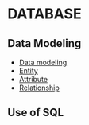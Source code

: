 # DATABASE

## Data Modeling

- [Data modeling](v)
- [Entity]()
- [Attribute]()
- [Relationship]()

## Use of SQL
